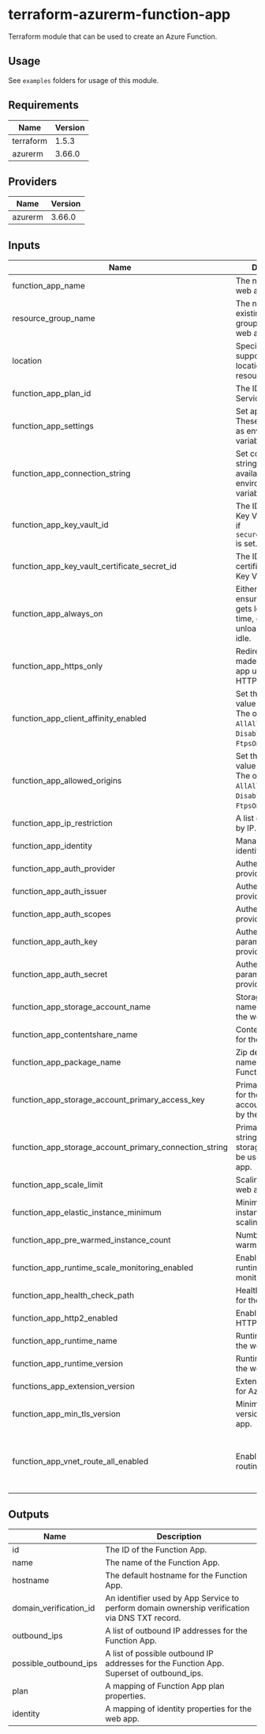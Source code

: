 # terraform-azurerm-function-app
Terraform module that can be used to create an Azure Function.

## Usage
See `examples` folders for usage of this module.

## Requirements

| Name | Version |
|------|---------|
| terraform | 1.5.3 |
| azurerm | 3.66.0 |

## Providers

| Name | Version |
|------|---------|
| azurerm | 3.66.0 |


## Inputs

| Name | Description | Type | Default | Required |
|------|-------------|------|:-----:|:-----:|
| function_app_name | The name of the web app. | `string` | n/a | yes |
| resource_group_name | The name of an existing resource group to use for the web app. | `string` | n/a | yes |
| location | Specifies the supported Azure location where the resource exists. | `string` | n/a | yes |
| function_app_plan_id | The ID of the App Service Plan. | `string` | n/a | yes |
| function_app_settings | Set app settings. These are available as environment variables at runtime. | `map(string)` | `{}` | no |
| function_app_connection_string | Set connection string. These are available as environment variables at runtime. | `map(any)` | `{}` | no |
| function_app_key_vault_id | The ID of an existing Key Vault. Required if `secure_app_settings` is set. | `string` | `null` | no |
| function_app_key_vault_certificate_secret_id | The ID of an existing certificate secret Key Vault. | `string` | `null` | no |
| function_app_always_on | Either `true` to ensure the web app gets loaded all the time, or `false` to unload after being idle. | `bool` | `false` | no |
| function_app_https_only | Redirect all traffic made to the web app using HTTP to HTTPS. | `bool` | `true` | no |
| function_app_client_affinity_enabled | Set the FTPS state value the web app. The options are: `AllAllowed`, `Disabled` and `FtpsOnly`. | `bool` | `false` | no |
| function_app_allowed_origins | Set the FTPS state value the web app. The options are: `AllAllowed`, `Disabled` and `FtpsOnly`. | `string` | `null` | no |
| function_app_ip_restriction | A list of restrictions by IP. | `list(any)` | `[]` | no |
| function_app_identity | Managed service identity properties. | `any` | `{}` | no |
| function_app_auth_provider | Authentication provider. | `string` | `null` | no |
| function_app_auth_issuer | Authentication provider issuer. | `string` | `null` | no |
| function_app_auth_scopes | Authentication provider scopes. | `list(any)` | `null` | no |
| function_app_auth_key | Authentication parameter key provider. | `string` | `null` | no |
| function_app_auth_secret | Authentication parameter secret provider. | `string` | `null` | no |
| function_app_storage_account_name | Storage account name to be used by the web app. | `string` | n/a | yes |
| function_app_contentshare_name | Content share name for the web app. | `string` | `null` | no |
| function_app_package_name | Zip deployment name for Azure Functions. | `string` | "functions.zip" | no |
| function_app_storage_account_primary_access_key | Primary access key for the storage account to be used by the web app. | `string` | n/a | yes |
| function_app_storage_account_primary_connection_string | Primary connection string for the storage account to be used by the web app. | `string` | n/a | yes |
| function_app_scale_limit | Scaling limit for the web app. | `number` | `null` | no |
| function_app_elastic_instance_minimum | Minimum number of instances for elastic scaling. | `number` | `null` | no |
| function_app_pre_warmed_instance_count | Number of pre-warmed instances. | `number` | `null` | no |
| function_app_runtime_scale_monitoring_enabled | Enable or disable runtime scale monitoring. | `bool` | `false` | no |
| function_app_health_check_path | Health check path for the web app. | `string` | `null` | no |
| function_app_http2_enabled | Enable or disable HTTP2. | `bool` | `false` | no |
| function_app_runtime_name | Runtime name for the web app. | `string` | "node" | no |
| function_app_runtime_version | Runtime version for the web app. | `string` | `null` | no |
| functions_app_extension_version | Extension version for Azure Functions. | `string` | "~4" | no |
| function_app_min_tls_version | Minimum TLS version for the web app. | `string` | "1.2" | no |
| function_app_vnet_route_all_enabled | Enable or disable routing all network| function_app_vnet_route_all_enabled | Enable or disable routing all network traffic through the VNet for the web app. | bool | false | no | | function_app_websockets_enabled | Enable or disable websockets for the web app. | bool | true | no | | function_app_cors_allowed_origins | List of allowed origins for CORS. | list(string) | [] | no | | function_app_cors_support_credentials | Enable or disable support for CORS credentials. | any | false | no | | function_app_custom_hostname | Custom Hostname to use for the function. | string | null | no | | tags | A mapping of tags to assign to the function app. | map(string) | {} | no |

## Outputs

| Name | Description |
|------|-------------|
| id | The ID of the Function App. |
| name | The name of the Function App. |
| hostname | The default hostname for the Function App. |
| domain_verification_id | An identifier used by App Service to perform domain ownership verification via DNS TXT record. |
| outbound_ips | A list of outbound IP addresses for the Function App. |
| possible_outbound_ips | A list of possible outbound IP addresses for the Function App. Superset of outbound_ips. |
| plan | A mapping of Function App plan properties. |
| identity | A mapping of identity properties for the web app. |

